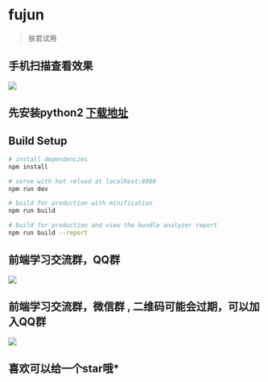 # fujun

> 肤君试用

## 手机扫描查看效果

![](https://github.com/wenyiweb/vuejs-fujun/blob/master/static/imgs/code.png)

## 先安装python2 [下载地址](https://www.python.org/download/releases/2.7.2/)

## Build Setup

``` bash
# install dependencies
npm install

# serve with hot reload at localhost:8080
npm run dev

# build for production with minification
npm run build

# build for production and view the bundle analyzer report
npm run build --report
```
## 前端学习交流群，QQ群

![](https://github.com/wenyiweb/vuejs-fujun/blob/master/static/imgs/qq.png)

## 前端学习交流群，微信群 , 二维码可能会过期，可以加入QQ群 

![](https://github.com/wenyiweb/vuejs-fujun/blob/master/static/imgs/wx2.jpg)

## 喜欢可以给一个star哦*